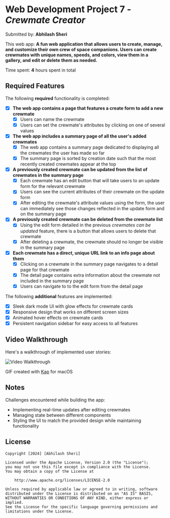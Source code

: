 # Web Development Project 7 - *Crewmate Creator*

Submitted by: **Abhilash Sheri**

This web app: **A fun web application that allows users to create, manage, and customize their own crew of space companions. Users can create crewmates with unique names, speeds, and colors, view them in a gallery, and edit or delete them as needed.**

Time spent: **4** hours spent in total

## Required Features

The following **required** functionality is completed:

- [x] **The web app contains a page that features a create form to add a new crewmate**
  - [x] Users can name the crewmate
  - [x] Users can set the crewmate's attributes by clicking on one of several values
- [x] **The web app includes a summary page of all the user's added crewmates**
  - [x] The web app contains a summary page dedicated to displaying all the crewmates the user has made so far
  - [x] The summary page is sorted by creation date such that the most recently created crewmates appear at the top
- [x] **A previously created crewmate can be updated from the list of crewmates in the summary page**
  - [x] Each crewmate has an edit button that will take users to an update form for the relevant crewmate
  - [x] Users can see the current attributes of their crewmate on the update form
  - [x] After editing the crewmate's attribute values using the form, the user can immediately see those changes reflected in the update form and on the summary page 
- [x] **A previously created crewmate can be deleted from the crewmate list**
  - [x] Using the edit form detailed in the previous _crewmates can be updated_ feature, there is a button that allows users to delete that crewmate
  - [x] After deleting a crewmate, the crewmate should no longer be visible in the summary page
- [x] **Each crewmate has a direct, unique URL link to an info page about them**
  - [x] Clicking on a crewmate in the summary page navigates to a detail page for that crewmate
  - [x] The detail page contains extra information about the crewmate not included in the summary page
  - [x] Users can navigate to to the edit form from the detail page

The following **additional** features are implemented:

* [x] Sleek dark mode UI with glow effects for crewmate cards
* [x] Responsive design that works on different screen sizes
* [x] Animated hover effects on crewmate cards
* [x] Persistent navigation sidebar for easy access to all features

## Video Walkthrough

Here's a walkthrough of implemented user stories:

<img src='http://i.imgur.com/link/to/your/gif/file.gif' title='Video Walkthrough' width='' alt='Video Walkthrough' />

GIF created with [Kap](https://getkap.co/) for macOS

## Notes

Challenges encountered while building the app:
- Implementing real-time updates after editing crewmates
- Managing state between different components
- Styling the UI to match the provided design while maintaining functionality

## License

    Copyright [2024] [Abhilash Sheri]

    Licensed under the Apache License, Version 2.0 (the "License");
    you may not use this file except in compliance with the License.
    You may obtain a copy of the License at

        http://www.apache.org/licenses/LICENSE-2.0

    Unless required by applicable law or agreed to in writing, software
    distributed under the License is distributed on an "AS IS" BASIS,
    WITHOUT WARRANTIES OR CONDITIONS OF ANY KIND, either express or implied.
    See the License for the specific language governing permissions and
    limitations under the License.